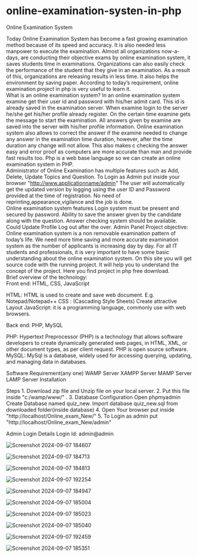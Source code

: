 # online-examination-systen-in-php
Online Examination System 

Today Online Examination System has become a fast growing examination method because of its speed and accuracy. 
It is also needed less manpower to execute the examination. Almost all organizations now-a-days, are conducting their objective exams by online examination system, it saves students time in examinations. 
Organizations can also easily check the performance of the student that they give in an examination. As a result of this, organizations are releasing results in less time. 
It also helps the environment by saving paper. According to today’s requirement, online examination project in php is very useful to learn it.  
What is an online examination system? In an online examination system examine get their user id and password with his/her admit card. This id is already saved in the examination server. 
When examine login to the server he/she get his/her profile already register. On the certain time examine gets the message to start the examination. 
All answers given by examine are saved into the server with his/her profile information. 
Online examination system also allows to correct the answer if the examine needed to change any answer in the examination time duration, however, after the time duration any change will not allow. 
This also makes c checking the answer easy and error proof as computers are more accurate than man and provide fast results too. Php is a web base language so we can create an online examination system in PHP.  
Administrator of Online Examination has multiple features such as Add, Delete, Update Topics and Question. 
To Login as Admin put inside your browser "http://www.applicationname/admin"  The user will automatically get the updated version by logging using the user ID and Password provided at the time of registration. 
No need of reprinting,appearance,vigilance and the job is done.  
Online examination system features Login system must be present and secured by password. 
Ability to save the answer given by the candidate along with the question. Answer checking system should be available. 
Could Update Profile Log out after the over. Admin Panel Project objective: Online examination system is a non removable examination pattern of today’s life. 
We need more time saving and more accurate examination system as the number of applicants is increasing day by day. 
For all IT students and professionals, it is very important to have some basic understanding about the online examination system. 
On this site you will get source code with the running project. It will help you to understand the concept of the project. Here you find project in php free download.  
Brief overview of the technology:      
Front end: HTML, CSS, JavaScript  

HTML: HTML is used to create and save web document. E.g. Notepad/Notepad++ 
CSS : (Cascading Style Sheets) Create attractive Layout 
JavaScript: it is a programming language, commonly use with web browsers. 

Back end: PHP, MySQL  

PHP: Hypertext Preprocessor (PHP) is a technology that allows software developers to create dynamically generated web pages, in HTML, XML, or other document types, as per client request. PHP is open source software. 
MySQL: MySql is a database, widely used for accessing querying, updating, and managing data in databases. 

Software Requirement(any one) WAMP Server XAMPP Server MAMP Server LAMP Server Installation 

Steps 1. Download zip file and Unzip file on your local server. 
      2. Put this file inside "c:/wamp/www/" . 
      3. Database Configuration Open phpmyadmin Create Database named quiz_new. Import database quiz_new.sql from downloaded folder(inside database) 
      4. Open Your browser put inside "http://localhost/Online_exam_New/" 
      5. To Login as admin put "http://localhost/Online_exam_New/admin" 
      
Admin Login Details Login Id: admin@admin

![Screenshot 2024-09-07 184607](https://github.com/user-attachments/assets/c4e66b9e-83fd-483c-abf4-5c018c6a3b13)

![Screenshot 2024-09-07 184713](https://github.com/user-attachments/assets/a96065f1-33d9-46a0-a951-fb889af3e9b3)

![Screenshot 2024-09-07 184813](https://github.com/user-attachments/assets/da578476-ec83-45eb-9443-673cba904d47)

![Screenshot 2024-09-07 192254](https://github.com/user-attachments/assets/45dcc81b-50d4-4609-b34a-104891b01260)

![Screenshot 2024-09-07 184947](https://github.com/user-attachments/assets/790bbe2c-2252-427d-b11a-67ca90211c1a)

![Screenshot 2024-09-07 185004](https://github.com/user-attachments/assets/868d5e9d-46d9-4604-a266-4d65b7843501)

![Screenshot 2024-09-07 185023](https://github.com/user-attachments/assets/dbac88c3-7950-4454-a23f-1e3ab6d070a9)

![Screenshot 2024-09-07 185040](https://github.com/user-attachments/assets/c0a692a8-b32a-4254-8beb-5b2f44a0bb7e)

![Screenshot 2024-09-07 192459](https://github.com/user-attachments/assets/cdfce15d-80d3-41f6-9319-a823b16e38c6)

![Screenshot 2024-09-07 185351](https://github.com/user-attachments/assets/4a1b6c7a-53c5-404b-a6e6-61f42881803e)

